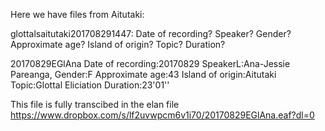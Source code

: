 Here we have files from Aitutaki:

glottalsaitutaki201708291447: Date of recording? Speaker? Gender? Approximate age? Island of origin? Topic? Duration?

20170829EGlAna Date of recording:20170829 SpeakerL:Ana-Jessie Pareanga, Gender:F Approximate age:43 Island of origin:Aitutaki Topic:Glottal Eliciation Duration:23'01''

This file is fully transcibed in the elan file https://www.dropbox.com/s/lf2uvwpcm6v1i70/20170829EGlAna.eaf?dl=0

